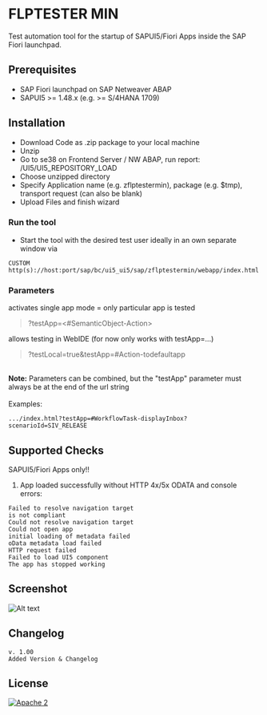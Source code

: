 # FLPTESTER MIN

Test automation tool for the startup of SAPUI5/Fiori Apps inside the SAP Fiori launchpad.

## Prerequisites

* SAP Fiori launchpad on SAP Netweaver ABAP
* SAPUI5 >= 1.48.x (e.g. >= S/4HANA 1709)

## Installation

* Download Code as .zip package to your local machine
* Unzip
* Go to se38 on Frontend Server / NW ABAP, run report: /UI5/UI5_REPOSITORY_LOAD
* Choose unzipped directory
* Specify Application name (e.g. zflptestermin), package (e.g. $tmp), transport request (can also be blank)
* Upload Files and finish wizard

### Run the tool

* Start the tool with the desired test user ideally in an own separate window via 
```
CUSTOM
http(s)://host:port/sap/bc/ui5_ui5/sap/zflptestermin/webapp/index.html
```

### Parameters

activates single app mode = only particular app is tested
> ?testApp=<#SemanticObject-Action>

allows testing in WebIDE (for now only works with testApp=...)
> ?testLocal=true&testApp=#Action-todefaultapp

\
**Note:** Parameters can be combined, but the "testApp" parameter must always be at the end of the url string\
\
Examples:
```
.../index.html?testApp=#WorkflowTask-displayInbox?scenarioId=SIV_RELEASE
```

## Supported Checks

SAPUI5/Fiori Apps only!!

1) App loaded successfully without HTTP 4x/5x ODATA and console errors:
```
Failed to resolve navigation target
is not compliant
Could not resolve navigation target
Could not open app
initial loading of metadata failed
oData metadata load failed
HTTP request failed
Failed to load UI5 component
The app has stopped working
```

## Screenshot

![Alt text](https://sap.frumania.com/flptester_min.png "Tool")

## Changelog

```
v. 1.00
Added Version & Changelog
```

## License

[![Apache 2](https://img.shields.io/badge/license-Apache%202-blue.svg)](./LICENSE.txt)